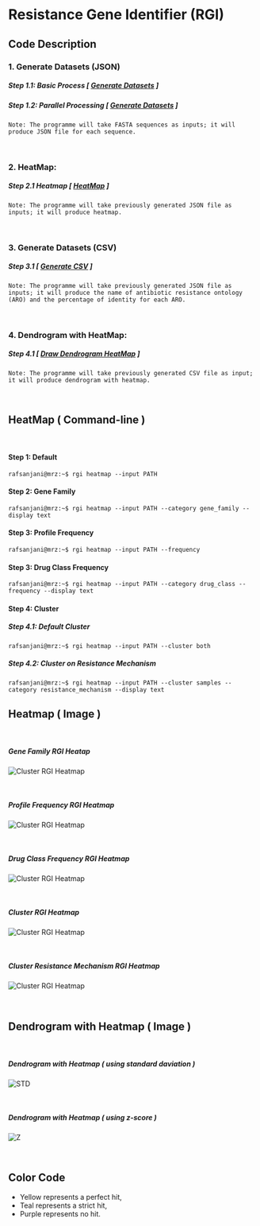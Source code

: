 # Resistance Gene Identifier (RGI)

## Code Description

### 1. Generate Datasets (JSON)
##### Step 1.1: Basic Process [ [Generate Datasets](https://github.com/mrzResearchArena/CARD-RGI/blob/master/generateDatasets.py) ]
##### Step 1.2: Parallel Processing [ [Generate Datasets](https://github.com/mrzResearchArena/CARD-RGI/blob/master/generateDatasetsParallelProcessing.py) ]

`Note: The programme will take FASTA sequences as inputs; it will produce JSON file for each sequence.`

&nbsp;

### 2. HeatMap:
##### Step 2.1 Heatmap [ [HeatMap](https://github.com/mrzResearchArena/CARD-RGI/blob/master/heatMap.py) ]
`Note: The programme will take previously generated JSON file as inputs; it will produce heatmap.`

&nbsp;

### 3. Generate Datasets (CSV)
##### Step 3.1 [ [Generate CSV](https://github.com/mrzResearchArena/CARD-RGI/blob/master/CSV.py) ]
`Note: The programme will take previously generated JSON file as inputs; it will produce the name of antibiotic resistance ontology (ARO) and the percentage of identity for each ARO.`

&nbsp;

### 4. Dendrogram with HeatMap:
##### Step 4.1 [ [Draw Dendrogram HeatMap](https://github.com/mrzResearchArena/CARD-RGI/blob/master/dendrogramHeatMap.py) ]
`Note: The programme will take previously generated CSV file as input; it will produce dendrogram with heatmap.`

&nbsp;

## HeatMap ( Command-line )

&nbsp;

#### Step 1: Default
```console
rafsanjani@mrz:~$ rgi heatmap --input PATH
```

#### Step 2: Gene Family
```console
rafsanjani@mrz:~$ rgi heatmap --input PATH --category gene_family --display text
```

#### Step 3: Profile Frequency
```console
rafsanjani@mrz:~$ rgi heatmap --input PATH --frequency
```

#### Step 3: Drug Class Frequency
```console
rafsanjani@mrz:~$ rgi heatmap --input PATH --category drug_class --frequency --display text
```
#### Step 4: Cluster

##### Step 4.1: Default Cluster
```console
rafsanjani@mrz:~$ rgi heatmap --input PATH --cluster both
```

##### Step 4.2: Cluster on Resistance Mechanism
```console
rafsanjani@mrz:~$ rgi heatmap --input PATH --cluster samples --category resistance_mechanism --display text
```

## Heatmap ( Image )

&nbsp;

##### Gene Family RGI Heatap
![Cluster RGI Heatmap](https://github.com/mrzResearchArena/CARD-RGI/blob/master/Gene_Family_RGI_heatmap.png)

&nbsp;

##### Profile Frequency RGI Heatmap
![Cluster RGI Heatmap](https://github.com/mrzResearchArena/CARD-RGI/blob/master/Profile_Frequency_RGI_heatmap.png)

&nbsp;

##### Drug Class Frequency RGI Heatmap
![Cluster RGI Heatmap](https://github.com/mrzResearchArena/CARD-RGI/blob/master/Drug_Class_Frequency_RGI_heatmap.png)

&nbsp;

##### Cluster RGI Heatmap
![Cluster RGI Heatmap](https://github.com/mrzResearchArena/CARD-RGI/blob/master/Cluster_RGI_heatmap.png)

&nbsp;

##### Cluster Resistance Mechanism RGI Heatmap
![Cluster RGI Heatmap](https://github.com/mrzResearchArena/CARD-RGI/blob/master/Cluster_Resistance_Mechanism_RGI_heatmap.png)

&nbsp;

## Dendrogram with Heatmap ( Image )

&nbsp;

##### Dendrogram with Heatmap ( using standard daviation )
![STD](https://github.com/mrzResearchArena/CARD-RGI/blob/master/STD.png)

&nbsp;

##### Dendrogram with Heatmap ( using z-score )
![Z](https://github.com/mrzResearchArena/CARD-RGI/blob/master/Z.png)

&nbsp;

## Color Code
- Yellow represents a perfect hit, 
- Teal represents a strict hit, 
- Purple represents no hit.
